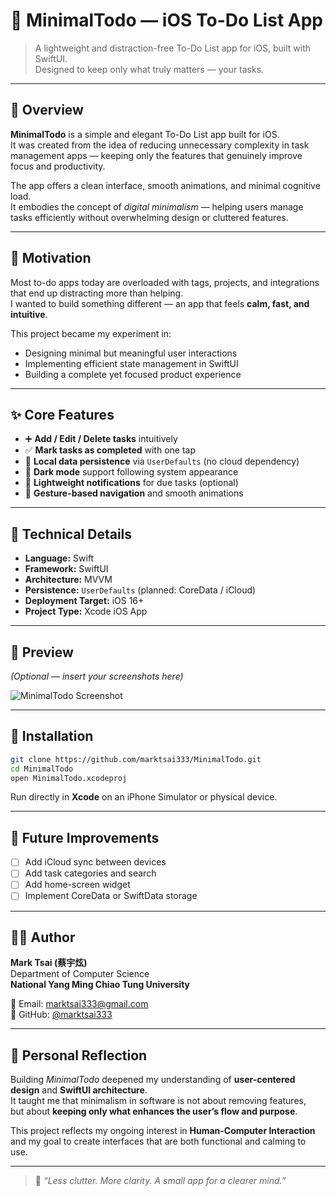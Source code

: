 # 📝 MinimalTodo — iOS To-Do List App

> A lightweight and distraction-free To-Do List app for iOS, built with SwiftUI.  
> Designed to keep only what truly matters — your tasks.

---

## 🧩 Overview
**MinimalTodo** is a simple and elegant To-Do List app built for iOS.  
It was created from the idea of reducing unnecessary complexity in task management apps — keeping only the features that genuinely improve focus and productivity.

The app offers a clean interface, smooth animations, and minimal cognitive load.  
It embodies the concept of *digital minimalism* — helping users manage tasks efficiently without overwhelming design or cluttered features.

---

## 🎯 Motivation
Most to-do apps today are overloaded with tags, projects, and integrations that end up distracting more than helping.  
I wanted to build something different — an app that feels **calm, fast, and intuitive**.  

This project became my experiment in:
- Designing minimal but meaningful user interactions  
- Implementing efficient state management in SwiftUI  
- Building a complete yet focused product experience  

---

## ✨ Core Features
- ➕ **Add / Edit / Delete tasks** intuitively  
- ✅ **Mark tasks as completed** with one tap  
- 💾 **Local data persistence** via `UserDefaults` (no cloud dependency)  
- 🌙 **Dark mode** support following system appearance  
- 🔔 **Lightweight notifications** for due tasks (optional)  
- 🧭 **Gesture-based navigation** and smooth animations  

---

## 🧰 Technical Details
- **Language:** Swift  
- **Framework:** SwiftUI  
- **Architecture:** MVVM  
- **Persistence:** `UserDefaults` (planned: CoreData / iCloud)  
- **Deployment Target:** iOS 16+  
- **Project Type:** Xcode iOS App  

---

## 📸 Preview
*(Optional — insert your screenshots here)*

![MinimalTodo Screenshot](https://user-images.githubusercontent.com/example/minimaltodo.png)

---

## 🔧 Installation
```bash
git clone https://github.com/marktsai333/MinimalTodo.git  
cd MinimalTodo  
open MinimalTodo.xcodeproj  
```

Run directly in **Xcode** on an iPhone Simulator or physical device.

---

## 🧠 Future Improvements
- [ ] Add iCloud sync between devices  
- [ ] Add task categories and search  
- [ ] Add home-screen widget  
- [ ] Implement CoreData or SwiftData storage  

---

## 🧑‍💻 Author
**Mark Tsai (蔡宇炫)**  
Department of Computer Science  
**National Yang Ming Chiao Tung University**

📧 Email: [marktsai333@gmail.com](mailto:marktsai333@gmail.com)  
🐙 GitHub: [@marktsai333](https://github.com/marktsai333)

---

## 💬 Personal Reflection
Building *MinimalTodo* deepened my understanding of **user-centered design** and **SwiftUI architecture**.  
It taught me that minimalism in software is not about removing features,  
but about **keeping only what enhances the user’s flow and purpose**.  

This project reflects my ongoing interest in **Human-Computer Interaction** and my goal to create interfaces that are both functional and calming to use.

---

> 🧠 *“Less clutter. More clarity. A small app for a clearer mind.”*
